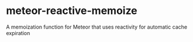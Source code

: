 # meteor-reactive-memoize
A memoization function for Meteor that uses reactivity for automatic cache expiration
